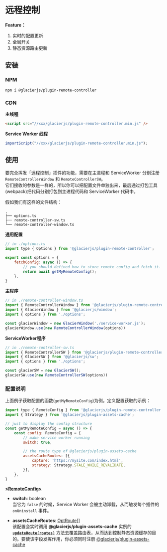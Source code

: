 # 远程控制

**Feature：**
1. 实时的配置更新
2. 全局开关
3. 静态资源路由更新

## 安装

### NPM

```shell
npm i @glacierjs/plugin-remote-controller
```

### CDN

**主线程**
```html
<script src="//xxx/glacierjs/plugin-remote-controller.min.js" />
```

**Service Worker 线程**
```javascript
importScript("//xxx/glacierjs/plugin-remote-controller.min.js");
```


## 使用

要完全挥发「远程控制」插件的功能，需要在主进程和 ServiceWorker 分别注册 `RemoteControllerWindow` 和 `RemoteControllerSW`。    
它们接收的参数是一样的，所以你可以把配置文件单独出来，最后通过打包工具(webpack)把代码分别打包到主进程代码和 ServiceWorker 代码中。    

假如我们有这样的文件结构：
```shell
.
├── options.ts
├── remote-controller-sw.ts
└── remote-controller-window.ts
```


**通用配置**

```javascript
// in ./options.ts
import type { Options } from '@glacierjs/plugin-remote-controller';

export const options = {
    fetchConfig: async () => {
        // you should defined how to store remote config and fetch it.
        return await getMyRemoteConfig();
    },
}

```



**主程序**

```javascript
// in ./remote-controller-window.ts
import { RemoteControllerWindow } from '@glacierjs/plugin-remote-controller';
import { GlacierWindow } from '@glacierjs/window';
import { options } from './options';

const glacierWindow = new GlacierWindow('./service-worker.js');
glacierWindow.use(new RemoteControllerWindow(options))
```

**ServiceWorker程序**
```javascript
// in ./remote-controller-sw.ts
import { RemoteControllerSW } from '@glacierjs/plugin-remote-controller';
import { GlacierSW } from '@glacierjs/sw';
import { options } from './options';

const glacierSW = new GlacierSW();
glacierSW.use(new RemoteControllerSW(options))
```

### 配置说明

上面例子获取配置的函数(`getMyRemoteConfig`)为例，定义配置获取的示例：

```javascript
import type { RemoteConfig } from '@glacierjs/plugin-remote-controller';
import { Strategy } from '@glacierjs/plugin-assets-cache';

// just to display the config structure
const getMyRemoteConfig = async () => {
    const config: RemoteConfig = {
        // make service worker running
        switch: true,

        // the route type of @glacierjs/plugin-assets-cache
        assetsCacheRoutes: [{
            capture: 'https://mysite.com/index.html',
            strategy: Strategy.STALE_WHILE_REVALIDATE,
        }],
    },
}
```

**[\<RemoteConfig\>](https://jerryc8080.github.io/GlacierJS/api/interfaces/plugin_remote_controller_src.RemoteConfig.html)**

  - **switch**: boolean    
    当它为 `false` 的时候，Service Worker 会被主动卸载，从而触发每个插件的 `onUninstall` 事件。

  - **assetsCacheRoutes**: [OptRoute](https://jerryc8080.github.io/GlacierJS/api/interfaces/plugin_assets_cache_src.OptRoute.html)[]    
    该配置会实时调用 **@glacierjs/plugin-assets-cache** 实例的 **[`updateRoute(routes)`](/contents/plugin-assets-cache?id=updaterouteroutes)** 方法去覆盖路由表，从而达到控制静态资源缓存的目的。要使该字段发挥作用，你必须同时注册 [@glacierjs/plugin-assets-cache](/contents/plugin-assets-cache?id=使用)